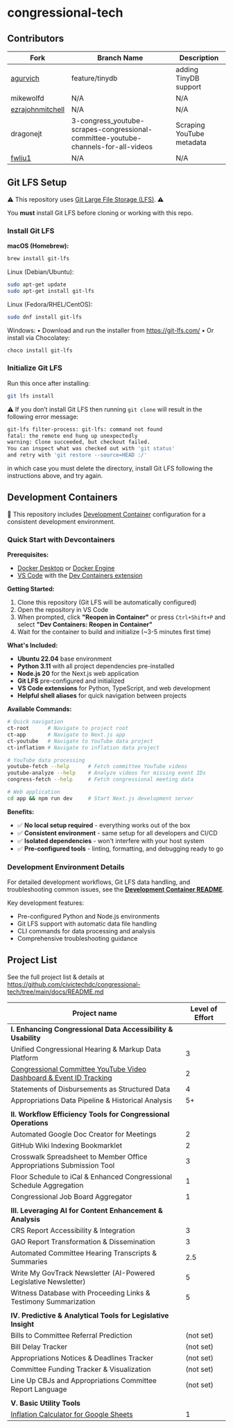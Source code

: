 # congressional-tech

## Contributors
| Fork | Branch Name  | Description                   |
|-----------------|--------------|-------------------------------|
| [agurvich](https://github.com/agurvich/congressional-tech)        | feature/tinydb  | adding TinyDB support  |
| mikewolfd        | N/A  | N/A  |
| [ezrajohnmitchell](https://github.com/ezrajohnmitchell/congressional-tech)        | N/A  | N/A  |
| dragonejt        | 3-congress_youtube-scrapes-congressional-committee-youtube-channels-for-all-videos  | Scraping YouTube metadata  |
| [fwliu1](https://github.com/fwliu1/congressional-tech-youtube)        | N/A  | N/A  |

## Git LFS Setup

⚠️ This repository uses [Git Large File Storage (LFS)](https://git-lfs.com/).️ ️⚠️

You **must** install Git LFS before cloning or working with this repo.

### Install Git LFS

**macOS (Homebrew):**
```bash
brew install git-lfs
```

Linux (Debian/Ubuntu):

```bash
sudo apt-get update
sudo apt-get install git-lfs
```

Linux (Fedora/RHEL/CentOS):

```bash
sudo dnf install git-lfs
```

Windows:
	•	Download and run the installer from https://git-lfs.com/
	•	Or install via Chocolatey:

```bash
choco install git-lfs
```

### Initialize Git LFS

Run this once after installing:

```bash
git lfs install
```

⚠️ If you don’t install Git LFS then running `git clone` will result in the following error message:
```bash
git-lfs filter-process: git-lfs: command not found
fatal: the remote end hung up unexpectedly
warning: Clone succeeded, but checkout failed.
You can inspect what was checked out with 'git status'
and retry with 'git restore --source=HEAD :/'
```
in which case you must delete the directory, install Git LFS following the instructions above, and try again.

## Development Containers

🐳 This repository includes [Development Container](https://containers.dev/) configuration for a consistent development environment.

### Quick Start with Devcontainers

**Prerequisites:**
- [Docker Desktop](https://www.docker.com/products/docker-desktop/) or [Docker Engine](https://docs.docker.com/engine/install/)
- [VS Code](https://code.visualstudio.com/) with the [Dev Containers extension](https://marketplace.visualstudio.com/items?itemName=ms-vscode-remote.remote-containers)

**Getting Started:**
1. Clone this repository (Git LFS will be automatically configured)
2. Open the repository in VS Code
3. When prompted, click **"Reopen in Container"** or press `Ctrl+Shift+P` and select **"Dev Containers: Reopen in Container"**
4. Wait for the container to build and initialize (~3-5 minutes first time)

**What's Included:**
- **Ubuntu 22.04** base environment
- **Python 3.11** with all project dependencies pre-installed
- **Node.js 20** for the Next.js web application
- **Git LFS** pre-configured and initialized
- **VS Code extensions** for Python, TypeScript, and web development
- **Helpful shell aliases** for quick navigation between projects

**Available Commands:**
```bash
# Quick navigation
ct-root      # Navigate to project root
ct-app       # Navigate to Next.js app
ct-youtube   # Navigate to YouTube data project
ct-inflation # Navigate to inflation data project

# YouTube data processing
youtube-fetch --help      # Fetch committee YouTube videos  
youtube-analyze --help    # Analyze videos for missing event IDs
congress-fetch --help     # Fetch congressional meeting data

# Web application
cd app && npm run dev     # Start Next.js development server
```

**Benefits:**
- ✅ **No local setup required** - everything works out of the box
- ✅ **Consistent environment** - same setup for all developers and CI/CD
- ✅ **Isolated dependencies** - won't interfere with your host system
- ✅ **Pre-configured tools** - linting, formatting, and debugging ready to go

### Development Environment Details

For detailed development workflows, Git LFS data handling, and troubleshooting common issues, see the **[Development Container README](.devcontainer/README.md)**.

Key development features:
- Pre-configured Python and Node.js environments
- Git LFS support with automatic data file handling
- CLI commands for data processing and analysis
- Comprehensive troubleshooting guidance

## Project List

See the full project list & details at
https://github.com/civictechdc/congressional-tech/tree/main/docs/README.md

| Project name |  Level of Effort
|-----------------|--------------
| **I. Enhancing Congressional Data Accessibility & Usability** |
Unified Congressional Hearing & Markup Data Platform | 3
[Congressional Committee YouTube Video Dashboard & Event ID Tracking](https://github.com/civictechdc/congressional-tech/tree/main/projects/1.2-committee-youtube) | 2
Statements of Disbursements as Structured Data | 4
Appropriations Data Pipeline & Historical Analysis | 5+
||
| **II. Workflow Efficiency Tools for Congressional Operations** |
Automated Google Doc Creator for Meetings | 2
GitHub Wiki Indexing Bookmarklet | 2
Crosswalk Spreadsheet to Member Office Appropriations Submission Tool | 3
Floor Schedule to iCal & Enhanced Congressional Schedule Aggregation | 1
Congressional Job Board Aggregator | 1
||
| **III. Leveraging AI for Content Enhancement & Analysis** |
CRS Report Accessibility & Integration | 3
GAO Report Transformation & Dissemination | 3
Automated Committee Hearing Transcripts & Summaries | 2.5
Write My GovTrack Newsletter (AI-Powered Legislative Newsletter) | 5
Witness Database with Proceeding Links & Testimony Summarization | 5
||
| **IV. Predictive & Analytical Tools for Legislative Insight** |
Bills to Committee Referral Prediction | (not set)
Bill Delay Tracker | (not set)
Appropriations Notices & Deadlines Tracker | (not set)
Committee Funding Tracker & Visualization | (not set)
Line Up CBJs and Appropriations Committee Report Language | (not set)
||
| **V. Basic Utility Tools** |
[Inflation Calculator for Google Sheets](https://github.com/civictechdc/congressional-tech/tree/main/projects/5.1-inflation-gsheets) | 1